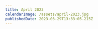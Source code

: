```yaml
---
title: April 2023
calendarImage: /assets/april-2023.jpg
publishedDate: 2023-03-29T13:33:05.215Z
---
```

